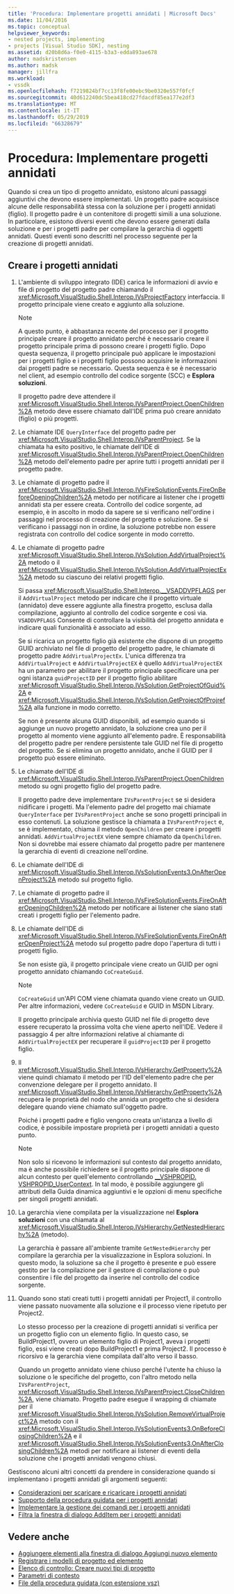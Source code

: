 ```yaml
---
title: 'Procedura: Implementare progetti annidati | Microsoft Docs'
ms.date: 11/04/2016
ms.topic: conceptual
helpviewer_keywords:
- nested projects, implementing
- projects [Visual Studio SDK], nesting
ms.assetid: d20b8d6a-f0e0-4115-b3a3-edda893ae678
author: madskristensen
ms.author: madsk
manager: jillfra
ms.workload:
- vssdk
ms.openlocfilehash: f7219824bf7cc13f8fe00ebc9be0320e557f0fcf
ms.sourcegitcommit: 40d612240dc5bea418cd27fdacdf85ea177e2df3
ms.translationtype: MT
ms.contentlocale: it-IT
ms.lasthandoff: 05/29/2019
ms.locfileid: "66328679"
---
```

# <a name="how-to-implement-nested-projects"></a>Procedura: Implementare progetti annidati

Quando si crea un tipo di progetto annidato, esistono alcuni passaggi aggiuntivi che devono essere implementati. Un progetto padre acquisisce alcune delle responsabilità stessa con la soluzione per i progetti annidati (figlio). Il progetto padre è un contenitore di progetti simili a una soluzione. In particolare, esistono diversi eventi che devono essere generati dalla soluzione e per i progetti padre per compilare la gerarchia di oggetti annidati. Questi eventi sono descritti nel processo seguente per la creazione di progetti annidati.

## <a name="create-nested-projects"></a>Creare i progetti annidati

1. L'ambiente di sviluppo integrato (IDE) carica le informazioni di avvio e file di progetto del progetto padre chiamando il <xref:Microsoft.VisualStudio.Shell.Interop.IVsProjectFactory> interfaccia. Il progetto principale viene creato e aggiunto alla soluzione.

    > [!NOTE]
    > A questo punto, è abbastanza recente del processo per il progetto principale creare il progetto annidato perché è necessario creare il progetto principale prima di possono creare i progetti figlio. Dopo questa sequenza, il progetto principale può applicare le impostazioni per i progetti figlio e i progetti figlio possono acquisire le informazioni dai progetti padre se necessario. Questa sequenza è se è necessario nel client, ad esempio controllo del codice sorgente (SCC) e **Esplora soluzioni**.

     Il progetto padre deve attendere il <xref:Microsoft.VisualStudio.Shell.Interop.IVsParentProject.OpenChildren%2A> metodo deve essere chiamato dall'IDE prima può creare annidato (figlio) o più progetti.

2. Le chiamate IDE `QueryInterface` del progetto padre per <xref:Microsoft.VisualStudio.Shell.Interop.IVsParentProject>. Se la chiamata ha esito positivo, le chiamate dell'IDE di <xref:Microsoft.VisualStudio.Shell.Interop.IVsParentProject.OpenChildren%2A> metodo dell'elemento padre per aprire tutti i progetti annidati per il progetto padre.

3. Le chiamate di progetto padre il <xref:Microsoft.VisualStudio.Shell.Interop.IVsFireSolutionEvents.FireOnBeforeOpeningChildren%2A> metodo per notificare ai listener che i progetti annidati sta per essere creata. Controllo del codice sorgente, ad esempio, è in ascolto in modo da sapere se si verificano nell'ordine i passaggi nel processo di creazione del progetto e soluzione. Se si verificano i passaggi non in ordine, la soluzione potrebbe non essere registrata con controllo del codice sorgente in modo corretto.

4. Le chiamate di progetto padre <xref:Microsoft.VisualStudio.Shell.Interop.IVsSolution.AddVirtualProject%2A> metodo o il <xref:Microsoft.VisualStudio.Shell.Interop.IVsSolution.AddVirtualProjectEx%2A> metodo su ciascuno dei relativi progetti figlio.

     Si passa <xref:Microsoft.VisualStudio.Shell.Interop.__VSADDVPFLAGS> per il `AddVirtualProject` metodo per indicare che il progetto virtuale (annidato) deve essere aggiunte alla finestra progetto, esclusa dalla compilazione, aggiunto al controllo del codice sorgente e così via. `VSADDVPFLAGS` Consente di controllare la visibilità del progetto annidata e indicare quali funzionalità è associato ad esso.

     Se si ricarica un progetto figlio già esistente che dispone di un progetto GUID archiviato nel file di progetto del progetto padre, le chiamate di progetto padre `AddVirtualProjectEx`. L'unica differenza tra `AddVirtualProject` e `AddVirtualProjectEX` è quello `AddVirtualProjectEX` ha un parametro per abilitare il progetto principale specificare una per ogni istanza `guidProjectID` per il progetto figlio abilitare <xref:Microsoft.VisualStudio.Shell.Interop.IVsSolution.GetProjectOfGuid%2A> e <xref:Microsoft.VisualStudio.Shell.Interop.IVsSolution.GetProjectOfProjref%2A> alla funzione in modo corretto.

     Se non è presente alcuna GUID disponibili, ad esempio quando si aggiunge un nuovo progetto annidato, la soluzione crea uno per il progetto al momento viene aggiunto all'elemento padre. È responsabilità del progetto padre per rendere persistente tale GUID nel file di progetto del progetto. Se si elimina un progetto annidato, anche il GUID per il progetto può essere eliminato.

5. Le chiamate dell'IDE di <xref:Microsoft.VisualStudio.Shell.Interop.IVsParentProject.OpenChildren> metodo su ogni progetto figlio del progetto padre.

     Il progetto padre deve implementare `IVsParentProject` se si desidera nidificare i progetti. Ma l'elemento padre del progetto mai chiamate `QueryInterface` per `IVsParentProject` anche se sono progetti principali in esso contenuti. La soluzione gestisce la chiamata a `IVsParentProject` e, se è implementato, chiama il metodo `OpenChildren` per creare i progetti annidati. `AddVirtualProjectEX` viene sempre chiamato da `OpenChildren`. Non si dovrebbe mai essere chiamato dal progetto padre per mantenere la gerarchia di eventi di creazione nell'ordine.

6. Le chiamate dell'IDE di <xref:Microsoft.VisualStudio.Shell.Interop.IVsSolutionEvents3.OnAfterOpenProject%2A> metodo sul progetto figlio.

7. Le chiamate di progetto padre il <xref:Microsoft.VisualStudio.Shell.Interop.IVsFireSolutionEvents.FireOnAfterOpeningChildren%2A> metodo per notificare ai listener che siano stati creati i progetti figlio per l'elemento padre.

8. Le chiamate dell'IDE di <xref:Microsoft.VisualStudio.Shell.Interop.IVsFireSolutionEvents.FireOnAfterOpenProject%2A> metodo sul progetto padre dopo l'apertura di tutti i progetti figlio.

     Se non esiste già, il progetto principale viene creato un GUID per ogni progetto annidato chiamando `CoCreateGuid`.

    > [!NOTE]
    > `CoCreateGuid` un'API COM viene chiamata quando viene creato un GUID. Per altre informazioni, vedere `CoCreateGuid` e GUID in MSDN Library.

     Il progetto principale archivia questo GUID nel file di progetto deve essere recuperato la prossima volta che viene aperto nell'IDE. Vedere il passaggio 4 per altre informazioni relative al chiamante di `AddVirtualProjectEX` per recuperare il `guidProjectID` per il progetto figlio.

9. Il <xref:Microsoft.VisualStudio.Shell.Interop.IVsHierarchy.GetProperty%2A> viene quindi chiamato il metodo per l'ID dell'elemento padre che per convenzione delegare per il progetto annidato. Il <xref:Microsoft.VisualStudio.Shell.Interop.IVsHierarchy.GetProperty%2A> recupera le proprietà del nodo che annida un progetto che si desidera delegare quando viene chiamato sull'oggetto padre.

     Poiché i progetti padre e figlio vengono creata un'istanza a livello di codice, è possibile impostare proprietà per i progetti annidati a questo punto.

    > [!NOTE]
    > Non solo si ricevono le informazioni sul contesto dal progetto annidato, ma è anche possibile richiedere se il progetto principale dispone di alcun contesto per quell'elemento controllando [__VSHPROPID. VSHPROPID_UserContext](<xref:Microsoft.VisualStudio.Shell.Interop.__VSHPROPID.VSHPROPID_UserContext>). In tal modo, è possibile aggiungere gli attributi della Guida dinamica aggiuntivi e le opzioni di menu specifiche per singoli progetti annidati.

10. La gerarchia viene compilata per la visualizzazione nel **Esplora soluzioni** con una chiamata al <xref:Microsoft.VisualStudio.Shell.Interop.IVsHierarchy.GetNestedHierarchy%2A> (metodo).

     La gerarchia è passare all'ambiente tramite `GetNestedHierarchy` per compilare la gerarchia per la visualizzazione in Esplora soluzioni. In questo modo, la soluzione sa che il progetto è presente e può essere gestito per la compilazione per il gestore di compilazione o può consentire i file del progetto da inserire nel controllo del codice sorgente.

11. Quando sono stati creati tutti i progetti annidati per Project1, il controllo viene passato nuovamente alla soluzione e il processo viene ripetuto per Project2.

     Lo stesso processo per la creazione di progetti annidati si verifica per un progetto figlio con un elemento figlio. In questo caso, se BuildProject1, ovvero un elemento figlio di Project1, aveva i progetti figlio, essi viene creati dopo BuildProject1 e prima Project2. Il processo è ricorsivo e la gerarchia viene compilata dall'alto verso il basso.

     Quando un progetto annidato viene chiuso perché l'utente ha chiuso la soluzione o le specifiche del progetto, con l'altro metodo nella `IVsParentProject`, <xref:Microsoft.VisualStudio.Shell.Interop.IVsParentProject.CloseChildren%2A>, viene chiamato. Progetto padre esegue il wrapping di chiamate per il <xref:Microsoft.VisualStudio.Shell.Interop.IVsSolution.RemoveVirtualProject%2A> metodo con il <xref:Microsoft.VisualStudio.Shell.Interop.IVsSolutionEvents3.OnBeforeClosingChildren%2A> e il <xref:Microsoft.VisualStudio.Shell.Interop.IVsSolutionEvents3.OnAfterClosingChildren%2A> metodi per notificare ai listener di eventi della soluzione che i progetti annidati vengono chiusi.

Gestiscono alcuni altri concetti da prendere in considerazione quando si implementano i progetti annidati gli argomenti seguenti:

- [Considerazioni per scaricare e ricaricare i progetti annidati](../../extensibility/internals/considerations-for-unloading-and-reloading-nested-projects.md)
- [Supporto della procedura guidata per i progetti annidati](../../extensibility/internals/wizard-support-for-nested-projects.md)
- [Implementare la gestione dei comandi per i progetti annidati](../../extensibility/internals/implementing-command-handling-for-nested-projects.md)
- [Filtra la finestra di dialogo AddItem per i progetti annidati](../../extensibility/internals/filtering-the-additem-dialog-box-for-nested-projects.md)

## <a name="see-also"></a>Vedere anche

- [Aggiungere elementi alla finestra di dialogo Aggiungi nuovo elemento](../../extensibility/internals/adding-items-to-the-add-new-item-dialog-boxes.md)
- [Registrare i modelli di progetto ed elemento](../../extensibility/internals/registering-project-and-item-templates.md)
- [Elenco di controllo: Creare nuovi tipi di progetto](../../extensibility/internals/checklist-creating-new-project-types.md)
- [Parametri di contesto](../../extensibility/internals/context-parameters.md)
- [File della procedura guidata (con estensione vsz)](../../extensibility/internals/wizard-dot-vsz-file.md)